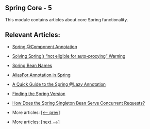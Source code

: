 ## Spring Core - 5

This module contains articles about core Spring functionality.

## Relevant Articles:

- [Spring @Component Annotation](docs/Spring_@Component.md)
- [Solving Spring’s “not eligible for auto-proxying” Warning](docs/Spring_NotEligible_ForAutoProxy.md)
- [Spring Bean Names](docs/Spring_BeanNames.md)
- [AliasFor Annotation in Spring](docs/Spring_@AliasFor.md)
- [A Quick Guide to the Spring @Lazy Annotation](docs/Spring_@Lazy.md)
- [Finding the Spring Version](docs/Spring_FindVersion.md)
- [How Does the Spring Singleton Bean Serve Concurrent Requests?](docs/Spring_Singleton_ConcurrentRequest.md)

- More articles: [[<-- prev]](../spring-core-4/README.md)
- More articles: [[next -->]](../spring-core-6/README.md)